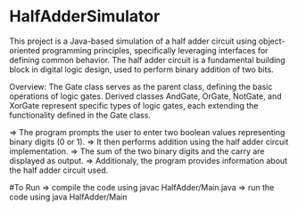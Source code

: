 # HalfAdderSimulator

This project is a Java-based simulation of a half adder circuit using object-oriented programming principles, specifically leveraging interfaces for defining common behavior. 
The half adder circuit is a fundamental building block in digital logic design, used to perform binary addition of two bits.

Overview:
The Gate class serves as the parent class, defining the basic operations of logic gates. 
Derived classes AndGate, OrGate, NotGate, and XorGate represent specific types of logic gates, each extending the functionality defined in the Gate class.

=> The program prompts the user to enter two boolean values representing binary digits (0 or 1).
=> It then performs addition using the half adder circuit implementation. 
=> The sum of the two binary digits and the carry are displayed as output.
=> Additionaly, the program provides information about the half adder circuit used. 

#To Run
=> compile the code using javac HalfAdder/Main.java
=> run the code using java HalfAdder/Main
